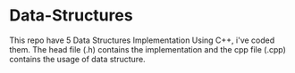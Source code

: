 # Data-Structures
This repo have 5 Data Structures Implementation Using C++, i've coded them.
The head file (.h) contains the implementation and the cpp file (.cpp) contains the usage of data structure.
